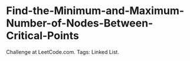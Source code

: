# Find-the-Minimum-and-Maximum-Number-of-Nodes-Between-Critical-Points
Challenge at LeetCode.com. Tags: Linked List.

